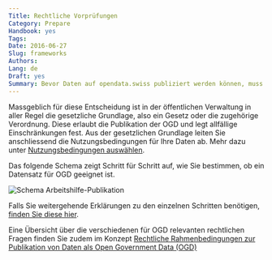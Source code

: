 ```yaml
---
Title: Rechtliche Vorprüfungen
Category: Prepare
Handbook: yes
Tags:
Date: 2016-06-27
Slug: frameworks
Authors:
Lang: de
Draft: yes
Summary: Bevor Daten auf opendata.swiss publiziert werden können, muss sichergestellt sein, dass diese als OGD publiziert werden dürfen.
---
```


Massgeblich für diese Entscheidung ist in der öffentlichen Verwaltung in aller Regel die gesetzliche Grundlage, also ein Gesetz oder die zugehörige Verordnung. Diese erlaubt die Publikation der OGD und legt allfällige Einschränkungen fest. Aus der gesetzlichen Grundlage leiten Sie anschliessend die Nutzungsbedingungen für Ihre Daten ab. Mehr dazu unter [Nutzungsbedingungen auswählen](terms).

Das folgende Schema zeigt Schritt für Schritt auf, wie Sie bestimmen, ob ein Datensatz für OGD geeignet ist.

![Schema Arbeitshilfe-Publikation](../../images/chart-arbeitshilfe-publikation-de.png)

Falls Sie weitergehende Erklärungen zu den einzelnen Schritten benötigen, [finden Sie diese hier](/de/library/arbeitshilfe-publikation).

Eine Übersicht über die verschiedenen für OGD relevanten rechtlichen Fragen finden Sie zudem im Konzept [Rechtliche Rahmenbedingungen zur Publikation von Daten als Open Government Data (OGD)](/de/library/konzept-rechtliche-rahmen)

